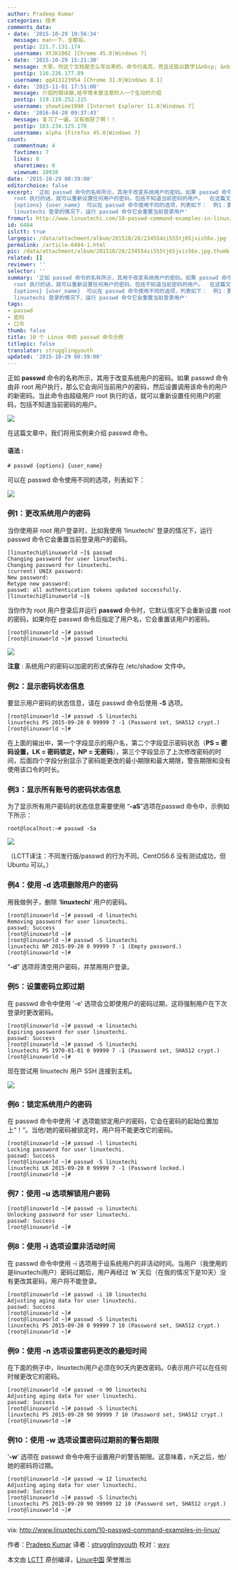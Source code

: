 ```yaml
---
author: Pradeep Kumar
categories: 技术
comments_data:
- date: '2015-10-29 10:56:34'
  message: man一下，全都有。
  postip: 221.7.131.174
  username: XYJK1002 [Chrome 45.0|Windows 7]
- date: '2015-10-29 15:21:30'
  message: 大哥，你这个文档是怎么写出来的，命令行高亮，而且还能以数字1&nbsp; &nbsp;2&nbsp; &nbsp; 3排序，请指教，谢谢。
  postip: 116.226.177.89
  username: qq413123954 [Chrome 31.0|Windows 8.1]
- date: '2015-11-01 17:51:00'
  message: 介绍的很详细,给平常未曾注意的人一个生动的介绍
  postip: 119.119.252.215
  username: showtime1990 [Internet Explorer 11.0|Windows 7]
- date: '2016-04-20 09:37:43'
  message: 复习了一遍，又有收获了啊！！
  postip: 183.234.125.178
  username: alpha [Firefox 45.0|Windows 7]
count:
  commentnum: 4
  favtimes: 7
  likes: 0
  sharetimes: 0
  viewnum: 10938
date: '2015-10-29 08:39:00'
editorchoice: false
excerpt: '正如 passwd 命令的名称所示，其用于改变系统用户的密码。如果 passwd 命令由非 root 用户执行，那么它会询问当前用户的密码，然后设置调用该命令的用户的新密码。当此命令由超级用户
  root 执行的话，就可以重新设置任何用户的密码，包括不知道当前密码的用户。  在这篇文章中，我们将用实例来介绍 passwd 命令。 语法 : # passwd
  {options} {user_name}  可以在 passwd 命令使用不同的选项，列表如下：  例1：更改系统用户的密码 当你使用非 root 用户登录时，比如我使用
  linuxtechi 登录的情况下，运行 passwd 命令它会重置当前登录用户'
fromurl: http://www.linuxtechi.com/10-passwd-command-examples-in-linux/
id: 6484
islctt: true
largepic: /data/attachment/album/201510/28/234554zi555tj65jxis56x.jpg
permalink: /article-6484-1.html
pic: /data/attachment/album/201510/28/234554zi555tj65jxis56x.jpg.thumb.jpg
related: []
reviewer: ''
selector: ''
summary: '正如 passwd 命令的名称所示，其用于改变系统用户的密码。如果 passwd 命令由非 root 用户执行，那么它会询问当前用户的密码，然后设置调用该命令的用户的新密码。当此命令由超级用户
  root 执行的话，就可以重新设置任何用户的密码，包括不知道当前密码的用户。  在这篇文章中，我们将用实例来介绍 passwd 命令。 语法 : # passwd
  {options} {user_name}  可以在 passwd 命令使用不同的选项，列表如下：  例1：更改系统用户的密码 当你使用非 root 用户登录时，比如我使用
  linuxtechi 登录的情况下，运行 passwd 命令它会重置当前登录用户'
tags:
- passwd
- 密码
- 口令
thumb: false
title: 10 个 Linux 中的 passwd 命令示例
titlepic: false
translator: strugglingyouth
updated: '2015-10-29 08:39:00'
---
```


正如 **passwd** 命令的名称所示，其用于改变系统用户的密码。如果 passwd 命令由非 root 用户执行，那么它会询问当前用户的密码，然后设置调用该命令的用户的新密码。当此命令由超级用户 root 执行的话，就可以重新设置任何用户的密码，包括不知道当前密码的用户。


![](/data/attachment/album/201510/28/234554zi555tj65jxis56x.jpg)


在这篇文章中，我们将用实例来介绍 passwd 命令。


#### 语法 :



```
# passwd {options} {user_name}

```

可以在 passwd 命令使用不同的选项，列表如下：


![](/data/attachment/album/201510/28/234620a4bbv9bb4zs0qlp4.jpg)


### 例1：更改系统用户的密码


当你使用非 root 用户登录时，比如我使用 ‘linuxtechi’ 登录的情况下，运行 passwd 命令它会重置当前登录用户的密码。



```
[linuxtechi@linuxworld ~]$ passwd
Changing password for user linuxtechi.
Changing password for linuxtechi.
(current) UNIX password:
New password:
Retype new password:
passwd: all authentication tokens updated successfully.
[linuxtechi@linuxworld ~]$

```

当你作为 root 用户登录后并运行 **passwd** 命令时，它默认情况下会重新设置 root 的密码，如果你在 passwd 命令后指定了用户名，它会重置该用户的密码。



```
[root@linuxworld ~]# passwd
[root@linuxworld ~]# passwd linuxtechi

```

![](/data/attachment/album/201510/28/234620jx0xc6ceogcs0e0m.jpg)


**注意** : 系统用户的密码以加密的形式保存在 /etc/shadow 文件中。


### 例2：显示密码状态信息


要显示用户密码的状态信息，请在 passwd 命令后使用 **-S** 选项。



```
[root@linuxworld ~]# passwd -S linuxtechi
linuxtechi PS 2015-09-20 0 99999 7 -1 (Password set, SHA512 crypt.)
[root@linuxworld ~]#

```

在上面的输出中，第一个字段显示的用户名，第二个字段显示密码状态（**PS = 密码设置，LK = 密码锁定，NP = 无密码**），第三个字段显示了上次修改密码的时间，后面四个字段分别显示了密码能更改的最小期限和最大期限，警告期限和没有使用该口令的时长。


### 例3：显示所有账号的密码状态信息


为了显示所有用户密码的状态信息需要使用 “**-aS**”选项在passwd 命令中，示例如下所示：



```
root@localhost:~# passwd -Sa

```

![](/data/attachment/album/201510/28/234622x3z1aede83ntexgj.jpg)


（LCTT译注：不同发行版/passwd 的行为不同。CentOS6.6 没有测试成功，但 Ubuntu 可以。）


### 例4：使用 -d 选项删除用户的密码


用我做例子，删除 ‘**linuxtechi**‘ 用户的密码。



```
[root@linuxworld ~]# passwd -d linuxtechi
Removing password for user linuxtechi.
passwd: Success
[root@linuxworld ~]#
[root@linuxworld ~]# passwd -S linuxtechi
linuxtechi NP 2015-09-20 0 99999 7 -1 (Empty password.)
[root@linuxworld ~]#

```

“**-d**” 选项将清空用户密码，并禁用用户登录。


### 例5：设置密码立即过期


在 passwd 命令中使用 '-e' 选项会立即使用户的密码过期，这将强制用户在下次登录时更改密码。



```
[root@linuxworld ~]# passwd -e linuxtechi
Expiring password for user linuxtechi.
passwd: Success
[root@linuxworld ~]# passwd -S linuxtechi
linuxtechi PS 1970-01-01 0 99999 7 -1 (Password set, SHA512 crypt.)
[root@linuxworld ~]#

```

现在尝试用 linuxtechi 用户 SSH 连接到主机。


![](/data/attachment/album/201510/28/234624aijgn53kdh153du0.jpg)


### 例6：锁定系统用户的密码


在 passwd 命令中使用 ‘**-l**‘ 选项能锁定用户的密码，它会在密码的起始位置加上“！”。当他/她的密码被锁定时，用户将不能更改它的密码。



```
[root@linuxworld ~]# passwd -l linuxtechi
Locking password for user linuxtechi.
passwd: Success
[root@linuxworld ~]# passwd -S linuxtechi
linuxtechi LK 2015-09-20 0 99999 7 -1 (Password locked.)
[root@linuxworld ~]#

```

### 例7：使用 -u 选项解锁用户密码



```
[root@linuxworld ~]# passwd -u linuxtechi
Unlocking password for user linuxtechi.
passwd: Success
[root@linuxworld ~]#

```

### 例8：使用 -i 选项设置非活动时间


在 passwd 命令中使用 -i 选项用于设系统用户的非活动时间。当用户（我使用的是linuxtechi用户）密码过期后，用户再经过 ‘**n**‘ 天后（在我的情况下是10天）没有更改其密码，用户将不能登录。



```
[root@linuxworld ~]# passwd -i 10 linuxtechi
Adjusting aging data for user linuxtechi.
passwd: Success
[root@linuxworld ~]#
[root@linuxworld ~]# passwd -S linuxtechi
linuxtechi PS 2015-09-20 0 99999 7 10 (Password set, SHA512 crypt.)
[root@linuxworld ~]#

```

### 例9：使用 -n 选项设置密码更改的最短时间


在下面的例子中，linuxtechi用户必须在90天内更改密码。0表示用户可以在任何时候更改它的密码。



```
[root@linuxworld ~]# passwd -n 90 linuxtechi
Adjusting aging data for user linuxtechi.
passwd: Success
[root@linuxworld ~]# passwd -S linuxtechi
linuxtechi PS 2015-09-20 90 99999 7 10 (Password set, SHA512 crypt.)
[root@linuxworld ~]#

```

### 例10：使用 -w 选项设置密码过期前的警告期限


‘**-w**’ 选项在 passwd 命令中用于设置用户的警告期限。这意味着，n天之后，他/她的密码将过期。



```
[root@linuxworld ~]# passwd -w 12 linuxtechi
Adjusting aging data for user linuxtechi.
passwd: Success
[root@linuxworld ~]# passwd -S linuxtechi
linuxtechi PS 2015-09-20 90 99999 12 10 (Password set, SHA512 crypt.)
[root@linuxworld ~]#

```



---


via: <http://www.linuxtechi.com/10-passwd-command-examples-in-linux/>


作者：[Pradeep Kumar](http://www.linuxtechi.com/author/pradeep/) 译者：[strugglingyouth](https://github.com/strugglingyouth) 校对：[wxy](https://github.com/wxy)


本文由 [LCTT](https://github.com/LCTT/TranslateProject) 原创编译，[Linux中国](https://linux.cn/) 荣誉推出